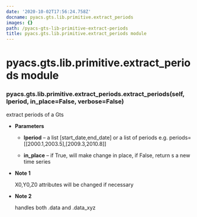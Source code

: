 ```yaml
---
date: '2020-10-02T17:56:24.758Z'
docname: pyacs.gts.lib.primitive.extract_periods
images: {}
path: /pyacs-gts-lib-primitive-extract-periods
title: pyacs.gts.lib.primitive.extract_periods module
---
```


# pyacs.gts.lib.primitive.extract_periods module


### pyacs.gts.lib.primitive.extract_periods.extract_periods(self, lperiod, in_place=False, verbose=False)
extract periods of a Gts


* **Parameters**

    
    * **lperiod** – a list [start_date,end_date] or a list of periods e.g. periods=[[2000.1,2003.5],[2009.3,2010.8]]


    * **in_place** – if True, will make change in place, if False, return s a new time series



* **Note 1**

    X0,Y0,Z0 attributes will be changed if necessary



* **Note 2**

    handles both .data and .data_xyz
